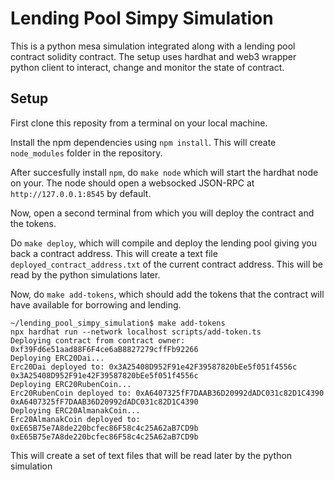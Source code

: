 # Lending Pool Simpy Simulation

This is a python mesa simulation integrated along with a lending pool contract solidity contract. The setup uses hardhat and web3 wrapper python client to interact, change and monitor the state of contract.

## Setup

First clone this reposity from a terminal on your local machine. 

Install the npm dependencies using `npm install`. This will create `node_modules` folder in the repository.

After succesfully install `npm`, do `make node` which will start the hardhat node on your. The node should open a websocked JSON-RPC at `http://127.0.0.1:8545` by default.

Now, open a second terminal from which you will deploy the contract and the tokens.

Do `make deploy`, which will compile and deploy the lending pool giving you back a contract address. This will create a text file `deployed_contract_address.txt` of the current contract address. This will be read by the python simulations later.

Now, do `make add-tokens`, which should add the tokens that the contract will have available for borrowing and lending. 
```
~/lending_pool_simpy_simulation$ make add-tokens
npx hardhat run --network localhost scripts/add-token.ts
Deploying contract from contract owner: 0xf39Fd6e51aad88F6F4ce6aB8827279cffFb92266
Deploying ERC20Dai...
Erc20Dai deployed to: 0x3A25408D952F91e42F39587820bEe5f051f4556c
0x3A25408D952F91e42F39587820bEe5f051f4556c
Deploying ERC20RubenCoin...
Erc20RubenCoin deployed to: 0xA6407325fF7DAAB36D20992dADC031c82D1C4390
0xA6407325fF7DAAB36D20992dADC031c82D1C4390
Deploying ERC20AlmanakCoin...
Erc20AlmanakCoin deployed to: 0xE65B75e7A8de220bcfec86F58c4c25A62aB7CD9b
0xE65B75e7A8de220bcfec86F58c4c25A62aB7CD9b

```

This will create a set of text files that will be read later by the python simulation


